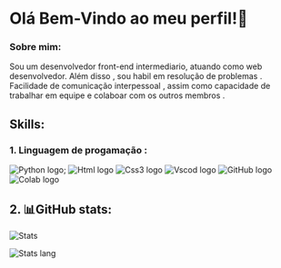 # Olá Bem-Vindo ao meu perfil!🎉

### Sobre mim:

Sou um desenvolvedor front-end intermediario, atuando como web desenvolvedor.
Além disso , sou habil em resolução de problemas . 
Facilidade de comunicação interpessoal , assim como capacidade de 
trabalhar em equipe e colaboar com os outros membros .

## Skills:

###  1. Linguagem de progamação :

![Python logo](https://img.shields.io/badge/Python-FFD43B?style=for-the-badge&logo=python&logoColor=blue);
![Html logo](https://img.shields.io/badge/HTML5-E34F26?style=for-the-badge&logo=html5&logoColor=white)
![Css3 logo](https://img.shields.io/badge/CSS3-1572B6?style=for-the-badge&logo=css3&logoColor=white)
![Vscod logo](https://img.shields.io/badge/Visual_Studio_Code-0078D4?style=for-the-badge&logo=visual%20studio%20code&logoColor=white)
![GitHub logo](https://img.shields.io/badge/GitHub-100000?style=for-the-badge&logo=github&logoColor=white)
![Colab logo](https://img.shields.io/badge/Colab-F9AB00?style=for-the-badge&logo=googlecolab&color=525252)

## 2. 📊GitHub stats:

![Stats](https://github-readme-stats.vercel.app/api?username=Mcmc45&theme=blue-green)

![Stats lang](https://github-readme-stats.vercel.app/api/top-langs/?username=Mcmc45&theme=blue-green)


